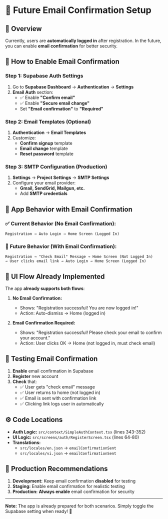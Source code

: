 # 📧 Future Email Confirmation Setup

## 🎯 Overview
Currently, users are **automatically logged in** after registration. In the future, you can enable **email confirmation** for better security.

## 🔧 How to Enable Email Confirmation

### Step 1: Supabase Auth Settings
1. Go to **Supabase Dashboard** → **Authentication** → **Settings**
2. **Email Auth** section:
   - ✅ Enable **"Confirm email"**
   - ✅ Enable **"Secure email change"** 
   - Set **"Email confirmation"** to **"Required"**

### Step 2: Email Templates (Optional)
1. **Authentication** → **Email Templates**
2. Customize:
   - **Confirm signup** template
   - **Email change** template  
   - **Reset password** template

### Step 3: SMTP Configuration (Production)
1. **Settings** → **Project Settings** → **SMTP Settings**
2. Configure your email provider:
   - **Gmail, SendGrid, Mailgun, etc.**
   - Add **SMTP credentials**

## 📱 App Behavior with Email Confirmation

### ✅ **Current Behavior (No Email Confirmation):**
```
Registration → Auto Login → Home Screen (Logged In)
```

### 🔄 **Future Behavior (With Email Confirmation):**
```
Registration → "Check Email" Message → Home Screen (Not Logged In)
→ User clicks email link → Auto Login → Home Screen (Logged In)
```

## 🎨 UI Flow Already Implemented

The app **already supports both flows**:

1. **No Email Confirmation:**
   - Shows: "Registration successful! You are now logged in!"
   - Action: Auto-dismiss → Home (logged in)

2. **Email Confirmation Required:**
   - Shows: "Registration successful! Please check your email to confirm your account."
   - Action: User clicks OK → Home (not logged in, must check email)

## 🧪 Testing Email Confirmation

1. **Enable** email confirmation in Supabase
2. **Register** new account
3. **Check** that:
   - ✅ User gets "check email" message
   - ✅ User returns to home (not logged in)  
   - ✅ Email is sent with confirmation link
   - ✅ Clicking link logs user in automatically

## ⚙️ Code Locations

- **Auth Logic:** `src/context/SimpleAuthContext.tsx` (lines 343-352)
- **UI Logic:** `src/screens/auth/RegisterScreen.tsx` (lines 64-80)
- **Translations:** 
  - `src/locales/en.json` → `emailConfirmationSent`
  - `src/locales/vi.json` → `emailConfirmationSent`

## 🚀 Production Recommendations

1. **Development:** Keep email confirmation **disabled** for testing
2. **Staging:** Enable email confirmation for realistic testing  
3. **Production:** **Always enable** email confirmation for security

---

**Note:** The app is already prepared for both scenarios. Simply toggle the Supabase setting when ready! 🎉 